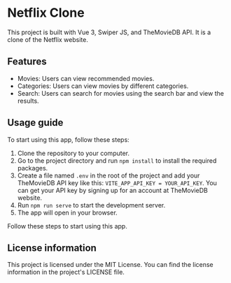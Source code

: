 # Netflix Clone

This project is built with Vue 3, Swiper JS, and TheMovieDB API. It is a clone of the Netflix website.

## Features

- Movies: Users can view recommended movies.
- Categories: Users can view movies by different categories.
- Search: Users can search for movies using the search bar and view the results.

## Usage guide

To start using this app, follow these steps:

1. Clone the repository to your computer.
2. Go to the project directory and run `npm install` to install the required packages.
3. Create a file named `.env` in the root of the project and add your TheMovieDB API key like this: `VITE_APP_API_KEY = YOUR_API_KEY`. You can get your API key by signing up for an account at TheMovieDB website.
4. Run `npm run serve` to start the development server.
5. The app will open in your browser.

Follow these steps to start using this app.

## License information

This project is licensed under the MIT License. You can find the license information in the project's LICENSE file.

